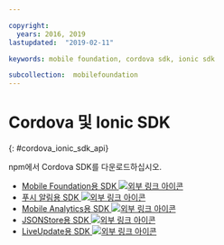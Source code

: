 ```yaml
---

copyright:
  years: 2016, 2019
lastupdated:  "2019-02-11"

keywords: mobile foundation, cordova sdk, ionic sdk

subcollection:  mobilefoundation
---
```


#	Cordova 및 Ionic SDK
{: #cordova_ionic_sdk_api}

npm에서 Cordova SDK를 다운로드하십시오.

* [Mobile Foundation용 SDK ![외부 링크 아이콘](../../icons/launch-glyph.svg "외부 링크 아이콘")](https://www.npmjs.com/package/cordova-plugin-mfp)
* [푸시 알림용 SDK ![외부 링크 아이콘](../../icons/launch-glyph.svg "외부 링크 아이콘")](https://www.npmjs.com/package/cordova-plugin-mfp-push)
* [Mobile Analytics용 SDK ![외부 링크 아이콘](../../icons/launch-glyph.svg "외부 링크 아이콘")](https://www.npmjs.com/package/cordova-plugin-mfp-analytics)
* [JSONStore용 SDK ![외부 링크 아이콘](../../icons/launch-glyph.svg "외부 링크 아이콘")](https://www.npmjs.com/package/cordova-plugin-mfp-jsonstore)
* [LiveUpdate용 SDK ![외부 링크 아이콘](../../icons/launch-glyph.svg "외부 링크 아이콘")](https://www.npmjs.com/package/cordova-plugin-mfp-liveupdate)
